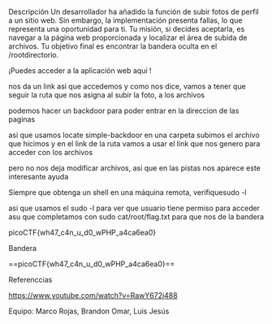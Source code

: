 Descripción
Un desarrollador ha añadido la función de subir fotos de perfil a un sitio web. Sin embargo, la implementación presenta fallas, lo que representa una oportunidad para ti. Tu misión, si decides aceptarla, es navegar a la página web proporcionada y localizar el área de subida de archivos. Tu objetivo final es encontrar la bandera oculta en el /rootdirectorio.


¡Puedes acceder a la aplicación web aquí !


nos da un link asi que accedemos  y como nos dice, vamos a tener que seguir la ruta que nos asigna al subir la foto, a los archivos

podemos hacer un backdoor para poder entrar en la direccion de las paginas

asi que usamos locate simple-backdoor en una carpeta 
subimos el archivo que hicimos 
y en el link de la ruta vamos a usar el link que nos genero para acceder con los archivos

pero no nos deja modificar archivos, asi que en las pistas nos aparece este interesante ayuda

Siempre que obtenga un shell en una máquina remota, verifiquesudo -l

asi que usamos el sudo -l para ver que usuario tiene permiso para acceder 
asu que completamos con sudo cat/root/flag.txt
para que nos de la bandera

picoCTF{wh47_c4n_u_d0_wPHP_a4ca6ea0}

Bandera

==picoCTF{wh47_c4n_u_d0_wPHP_a4ca6ea0}==

Referenccias

https://www.youtube.com/watch?v=RawY672j488


Equipo: Marco Rojas, Brandon Omar, Luis Jesús 